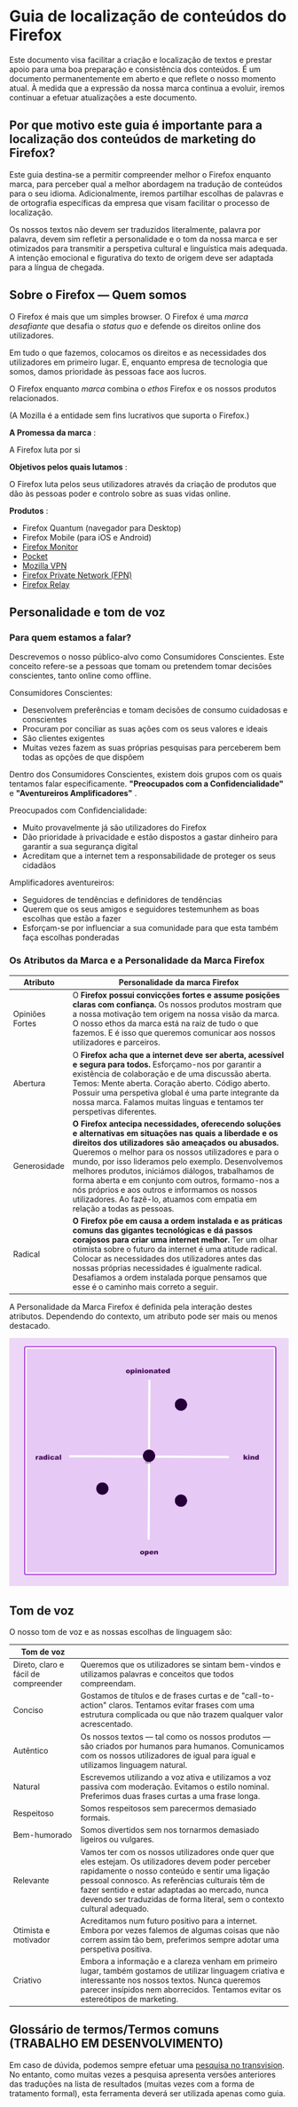 Guia de localização de conteúdos do Firefox
===========================================

Este documento visa facilitar a criação e localização de textos e prestar apoio para uma boa preparação e consistência dos conteúdos. É um documento permanentemente em aberto e que reflete o nosso momento atual. À medida que a expressão da nossa marca continua a evoluir, iremos continuar a efetuar atualizações a este documento.

Por que motivo este guia é importante para a localização dos conteúdos de marketing do Firefox?
-----------------------------------------------------------------------------------------------

Este guia destina\-se a permitir compreender melhor o Firefox enquanto marca, para perceber qual a melhor abordagem na tradução de conteúdos para o seu idioma. Adicionalmente, iremos partilhar escolhas de palavras e de ortografia específicas da empresa que visam facilitar o processo de localização.

Os nossos textos não devem ser traduzidos literalmente, palavra por palavra, devem sim refletir a personalidade e o tom da nossa marca e ser otimizados para transmitir a perspetiva cultural e linguística mais adequada. A intenção emocional e figurativa do texto de origem deve ser adaptada para a língua de chegada.

Sobre o Firefox — Quem somos
----------------------------

O Firefox é mais que um simples browser. O Firefox é uma *marca desafiante* que desafia o *status quo* e defende os direitos online dos utilizadores.

Em tudo o que fazemos, colocamos os direitos e as necessidades dos utilizadores em primeiro lugar. E, enquanto empresa de tecnologia que somos, damos prioridade às pessoas face aos lucros.

O Firefox enquanto *marca* combina o *ethos* Firefox e os nossos produtos relacionados.

\(A Mozilla é a entidade sem fins lucrativos que suporta o Firefox.\)

**A Promessa da marca** :

A Firefox luta por si

**Objetivos pelos quais lutamos** :

O Firefox luta pelos seus utilizadores através da criação de produtos que dão às pessoas poder e controlo sobre as suas vidas online.

**Produtos** :

* Firefox Quantum \(navegador para Desktop\)
* Firefox Mobile \(para iOS e Android\)
* [Firefox Monitor](https://monitor.firefox.com/)
* [Pocket](https://play.google.com/store/apps/)
* [Mozilla VPN](https://vpn.mozilla.org/)
* [Firefox Private Network \(FPN\)](https://fpn.firefox.com/)
* [Firefox Relay](https://relay.firefox.com/)

Personalidade e tom de voz
--------------------------

### Para quem estamos a falar?

Descrevemos o nosso público\-alvo como Consumidores Conscientes. Este conceito refere\-se a pessoas que tomam ou pretendem tomar decisões conscientes, tanto online como offline.

Consumidores Conscientes:

* Desenvolvem preferências e tomam decisões de consumo cuidadosas e conscientes
* Procuram por conciliar as suas ações com os seus valores e ideais
* São clientes exigentes
* Muitas vezes fazem as suas próprias pesquisas para perceberem bem todas as opções de que dispõem

Dentro dos Consumidores Conscientes, existem dois grupos com os quais tentamos falar especificamente. **"Preocupados com a Confidencialidade"** e **"Aventureiros Amplificadores"** .

Preocupados com Confidencialidade:

* Muito provavelmente já são utilizadores do Firefox
* Dão prioridade à privacidade e estão dispostos a gastar dinheiro para garantir a sua segurança digital
* Acreditam que a internet tem a responsabilidade de proteger os seus cidadãos

Amplificadores aventureiros:

* Seguidores de tendências e definidores de tendências
* Querem que os seus amigos e seguidores testemunhem as boas escolhas que estão a fazer
* Esforçam\-se por influenciar a sua comunidade para que esta também faça escolhas ponderadas

### Os Atributos da Marca e a Personalidade da Marca Firefox

|  **Atributo**   |                                                                                                                                                                                                                                               **Personalidade da marca Firefox**                                                                                                                                                                                                                                               |
|-----------------|--------------------------------------------------------------------------------------------------------------------------------------------------------------------------------------------------------------------------------------------------------------------------------------------------------------------------------------------------------------------------------------------------------------------------------------------------------------------------------------------------------------------------------|
| Opiniões Fortes | O **Firefox possui convicções fortes e assume posições claras com confiança.** Os nossos produtos mostram que a nossa motivação tem origem na nossa visão da marca. O nosso ethos da marca está na raiz de tudo o que fazemos. E é isso que queremos comunicar aos nossos utilizadores e parceiros.                                                                                                                                                                                                                            |
| Abertura        | O **Firefox acha que a internet deve ser aberta, acessível e segura para todos.** Esforçamo\-nos por garantir a existência de colaboração e de uma discussão aberta. Temos: Mente aberta. Coração aberto. Código aberto. Possuir uma perspetiva global é uma parte integrante da nossa marca. Falamos muitas línguas e tentamos ter perspetivas diferentes.                                                                                                                                                                   |
| Generosidade    | **O Firefox antecipa necessidades, oferecendo soluções e alternativas em situações nas quais a liberdade e os direitos dos utilizadores são ameaçados ou abusados.** Queremos o melhor para os nossos utilizadores e para o mundo, por isso lideramos pelo exemplo. Desenvolvemos melhores produtos, iniciámos diálogos, trabalhamos de forma aberta e em conjunto com outros, formamo\-nos a nós próprios e aos outros e informamos os nossos utilizadores. Ao fazê\-lo, atuamos com empatia em relação a todas as pessoas. |
| Radical         | **O Firefox põe em causa a ordem instalada e as práticas comuns das gigantes tecnológicas e dá passos corajosos para criar uma internet melhor.** Ter um olhar otimista sobre o futuro da internet é uma atitude radical. Colocar as necessidades dos utilizadores antes das nossas próprias necessidades é igualmente radical. Desafiamos a ordem instalada porque pensamos que esse é o caminho mais correto a seguir.                                                                                                       |

A Personalidade da Marca Firefox é definida pela interação destes atributos. Dependendo do contexto, um atributo pode ser mais ou menos destacado.

![Matriz de Personalidade do Firefox](../images/firefox_marketing/firefox_personality_en.png)

Tom de voz
----------

O nosso tom de voz e as nossas escolhas de linguagem são:

|              Tom de voz              |                                                                                                                                                                                                                                                                                                                                        |
|--------------------------------------|----------------------------------------------------------------------------------------------------------------------------------------------------------------------------------------------------------------------------------------------------------------------------------------------------------------------------------------|
| Direto, claro e fácil de compreender | Queremos que os utilizadores se sintam bem\-vindos e utilizamos palavras e conceitos que todos compreendam.                                                                                                                                                                                                                           |
| Conciso                              | Gostamos de títulos e de frases curtas e de "call\-to\-action" claros.  Tentamos evitar frases com uma estrutura complicada ou que não trazem qualquer valor acrescentado.                                                                                                                                                           |
| Autêntico                            | Os nossos textos — tal como os nossos produtos — são criados por humanos para humanos. Comunicamos com os nossos utilizadores de igual para igual e utilizamos linguagem natural.                                                                                                                                                      |
| Natural                              | Escrevemos utilizando a voz ativa e utilizamos a voz passiva com moderação. Evitamos o estilo nominal. Preferimos duas frases curtas a uma frase longa.                                                                                                                                                                                |
| Respeitoso                           | Somos respeitosos sem parecermos demasiado formais.                                                                                                                                                                                                                                                                                    |
| Bem\-humorado                       | Somos divertidos sem nos tornarmos demasiado ligeiros ou vulgares.                                                                                                                                                                                                                                                                     |
| Relevante                            | Vamos ter com os nossos utilizadores onde quer que eles estejam. Os utilizadores devem poder perceber rapidamente o nosso conteúdo e sentir uma ligação pessoal connosco. As referências culturais têm de fazer sentido e estar adaptadas ao mercado, nunca devendo ser traduzidas de forma literal, sem o contexto cultural adequado. |
| Otimista e motivador                 | Acreditamos num futuro positivo para a internet. Embora por vezes falemos de algumas coisas que não correm assim tão bem, preferimos sempre adotar uma perspetiva positiva.                                                                                                                                                            |
| Criativo                             | Embora a informação e a clareza venham em primeiro lugar, também gostamos de utilizar linguagem criativa e interessante nos nossos textos. Nunca queremos parecer insípidos nem aborrecidos. Tentamos evitar os estereótipos de marketing.                                                                                             |

Glossário de termos/Termos comuns \(TRABALHO EM DESENVOLVIMENTO\)
-------------------------------------------------------------------

Em caso de dúvida, podemos sempre efetuar uma [pesquisa no transvision](https://transvision.mozfr.org/). No entanto, como muitas vezes a pesquisa apresenta versões anteriores das traduções na lista de resultados \(muitas vezes com a forma de tratamento formal\), esta ferramenta deverá ser utilizada apenas como guia.
